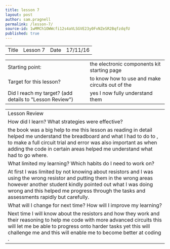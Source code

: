 ```yaml
---
title: lesson 7
layout: post
author: sam.pragnell
permalink: /lesson-7/
source-id: 1wMMCh1OWWcfi12s4aVLSGVE23y0FvNZeSR2BqfzdqfU
published: true
---
```

<table>
  <tr>
    <td>Title</td>
    <td>Lesson 7</td>
    <td>Date</td>
    <td>17/11/16</td>
  </tr>
</table>


<table>
  <tr>
    <td>Starting point:</td>
    <td>the electronic components kit starting page</td>
  </tr>
  <tr>
    <td>Target for this lesson?</td>
    <td>to know how to use and make circuits out of the </td>
  </tr>
  <tr>
    <td>Did I reach my target? 
(add details to "Lesson Review")</td>
    <td> yes I now fully understand them</td>
  </tr>
</table>


<table>
  <tr>
    <td>Lesson Review</td>
  </tr>
  <tr>
    <td>How did I learn? What strategies were effective? </td>
  </tr>
  <tr>
    <td>the book was a big help to me this lesson as reading in detail helped me understand the breadboard and what I had to do to , to make a full circuit trial and error was also important as when adding the code in certain areas helped me understand what had to go where.</td>
  </tr>
  <tr>
    <td>What limited my learning? Which habits do I need to work on? </td>
  </tr>
  <tr>
    <td>At first I was limited by not knowing about resistors and I was using the wrong resistor and putting them in the wrong areas however another student kindly pointed out what I was doing wrong and this helped me progress through the tasks and assessments rapidly but carefully.</td>
  </tr>
  <tr>
    <td>What will I change for next time? How will I improve my learning?</td>
  </tr>
  <tr>
    <td>Next time I will know about the resistors and how they work and their reasoning to help me code with more advanced circuits this will let me be able to progress onto harder tasks yet this will challenge me and this will enable me to become better at coding .</td>
  </tr>
</table>


